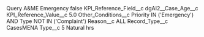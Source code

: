 <?xml version="1.0" encoding="UTF-8"?>
<CustomMetadata xmlns="http://soap.sforce.com/2006/04/metadata" xmlns:xsi="http://www.w3.org/2001/XMLSchema-instance" xmlns:xsd="http://www.w3.org/2001/XMLSchema">
    <label>Query A&amp;ME Emergency</label>
    <protected>false</protected>
    <values>
        <field>KPI_Reference_Field__c</field>
        <value xsi:type="xsd:string">dgAI2__Case_Age__c</value>
    </values>
    <values>
        <field>KPI_Reference_Value__c</field>
        <value xsi:type="xsd:double">5.0</value>
    </values>
    <values>
        <field>Other_Conditions__c</field>
        <value xsi:type="xsd:string">Priority IN (&apos;Emergency&apos;) AND Type NOT IN (&apos;Complaint&apos;)</value>
    </values>
    <values>
        <field>Reason__c</field>
        <value xsi:type="xsd:string">ALL</value>
    </values>
    <values>
        <field>Record_Type__c</field>
        <value xsi:type="xsd:string">CasesMENA</value>
    </values>
    <values>
        <field>Type__c</field>
        <value xsi:type="xsd:string">5 Natural hrs</value>
    </values>
</CustomMetadata>
